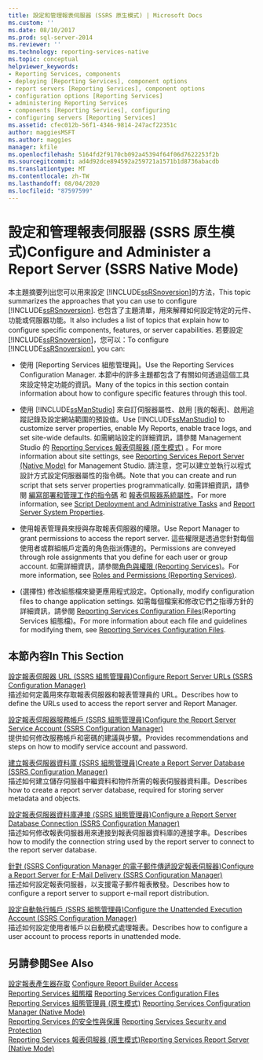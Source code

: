 ```yaml
---
title: 設定和管理報表伺服器 (SSRS 原生模式) | Microsoft Docs
ms.custom: ''
ms.date: 08/10/2017
ms.prod: sql-server-2014
ms.reviewer: ''
ms.technology: reporting-services-native
ms.topic: conceptual
helpviewer_keywords:
- Reporting Services, components
- deploying [Reporting Services], component options
- report servers [Reporting Services], component options
- configuration options [Reporting Services]
- administering Reporting Services
- components [Reporting Services], configuring
- configuring servers [Reporting Services]
ms.assetid: cfec012b-56f1-4346-9814-247acf22351c
author: maggiesMSFT
ms.author: maggies
manager: kfile
ms.openlocfilehash: 5164fd2f9170cb092a45394f64f06d7622253f2b
ms.sourcegitcommit: ad4d92dce894592a259721a1571b1d8736abacdb
ms.translationtype: MT
ms.contentlocale: zh-TW
ms.lasthandoff: 08/04/2020
ms.locfileid: "87597599"
---
```

# <a name="configure-and-administer-a-report-server-ssrs-native-mode"></a><span data-ttu-id="fde76-102">設定和管理報表伺服器 (SSRS 原生模式)</span><span class="sxs-lookup"><span data-stu-id="fde76-102">Configure and Administer a Report Server (SSRS Native Mode)</span></span>
  <span data-ttu-id="fde76-103">本主題摘要列出您可以用來設定 [!INCLUDE[ssRSnoversion](../../includes/ssrsnoversion-md.md)]的方法，</span><span class="sxs-lookup"><span data-stu-id="fde76-103">This topic summarizes the approaches that you can use to configure [!INCLUDE[ssRSnoversion](../../includes/ssrsnoversion-md.md)].</span></span> <span data-ttu-id="fde76-104">也包含了主題清單，用來解釋如何設定特定的元件、功能或伺服器功能。</span><span class="sxs-lookup"><span data-stu-id="fde76-104">It also includes a list of topics that explain how to configure specific components, features, or server capabilities.</span></span> <span data-ttu-id="fde76-105">若要設定 [!INCLUDE[ssRSnoversion](../../includes/ssrsnoversion-md.md)]，您可以：</span><span class="sxs-lookup"><span data-stu-id="fde76-105">To configure [!INCLUDE[ssRSnoversion](../../includes/ssrsnoversion-md.md)], you can:</span></span>  
  
-   <span data-ttu-id="fde76-106">使用 [Reporting Services 組態管理員]。</span><span class="sxs-lookup"><span data-stu-id="fde76-106">Use the Reporting Services Configuration Manager.</span></span> <span data-ttu-id="fde76-107">本節中的許多主題都包含了有關如何透過這個工具來設定特定功能的資訊。</span><span class="sxs-lookup"><span data-stu-id="fde76-107">Many of the topics in this section contain information about how to configure specific features through this tool.</span></span>  
  
-   <span data-ttu-id="fde76-108">使用 [!INCLUDE[ssManStudio](../../includes/ssmanstudio-md.md)] 來自訂伺服器屬性、啟用 [我的報表]、啟用追蹤記錄及設定網站範圍的預設值。</span><span class="sxs-lookup"><span data-stu-id="fde76-108">Use [!INCLUDE[ssManStudio](../../includes/ssmanstudio-md.md)] to customize server properties, enable My Reports, enable trace logs, and set site-wide defaults.</span></span> <span data-ttu-id="fde76-109">如需網站設定的詳細資訊，請參閱 Management Studio 的 [Reporting Services 報表伺服器 &#40;原生模式&#41;](reporting-services-report-server-native-mode.md) 。</span><span class="sxs-lookup"><span data-stu-id="fde76-109">For more information about site settings, see [Reporting Services Report Server &#40;Native Mode&#41;](reporting-services-report-server-native-mode.md) for Management Studio.</span></span> <span data-ttu-id="fde76-110">請注意，您可以建立並執行以程式設計方式設定伺服器屬性的指令碼。</span><span class="sxs-lookup"><span data-stu-id="fde76-110">Note that you can create and run script that sets server properties programmatically.</span></span> <span data-ttu-id="fde76-111">如需詳細資訊，請參閱 [編寫部署和管理工作的指令碼](../tools/script-deployment-and-administrative-tasks.md) 和 [報表伺服器系統屬性](../report-server-web-service/net-framework/reporting-services-properties-report-server-system-properties.md)。</span><span class="sxs-lookup"><span data-stu-id="fde76-111">For more information, see [Script Deployment and Administrative Tasks](../tools/script-deployment-and-administrative-tasks.md) and [Report Server System Properties](../report-server-web-service/net-framework/reporting-services-properties-report-server-system-properties.md).</span></span>  
  
-   <span data-ttu-id="fde76-112">使用報表管理員來授與存取報表伺服器的權限。</span><span class="sxs-lookup"><span data-stu-id="fde76-112">Use Report Manager to grant permissions to access the report server.</span></span> <span data-ttu-id="fde76-113">這些權限是透過您針對每個使用者或群組帳戶定義的角色指派傳達的。</span><span class="sxs-lookup"><span data-stu-id="fde76-113">Permissions are conveyed through role assignments that you define for each user or group account.</span></span> <span data-ttu-id="fde76-114">如需詳細資訊，請參閱[角色與權限 &#40;Reporting Services&#41;](../security/roles-and-permissions-reporting-services.md)。</span><span class="sxs-lookup"><span data-stu-id="fde76-114">For more information, see [Roles and Permissions &#40;Reporting Services&#41;](../security/roles-and-permissions-reporting-services.md).</span></span>  
  
-   <span data-ttu-id="fde76-115">(選擇性) 修改組態檔來變更應用程式設定。</span><span class="sxs-lookup"><span data-stu-id="fde76-115">Optionally, modify configuration files to change application settings.</span></span> <span data-ttu-id="fde76-116">如需每個檔案和修改它們之指導方針的詳細資訊，請參閱 [Reporting Services Configuration Files](reporting-services-configuration-files.md)(Reporting Services 組態檔)。</span><span class="sxs-lookup"><span data-stu-id="fde76-116">For more information about each file and guidelines for modifying them, see [Reporting Services Configuration Files](reporting-services-configuration-files.md).</span></span>  
  
## <a name="in-this-section"></a><span data-ttu-id="fde76-117">本節內容</span><span class="sxs-lookup"><span data-stu-id="fde76-117">In This Section</span></span>  
 [<span data-ttu-id="fde76-118">設定報表伺服器 URL &#40;SSRS 組態管理員&#41;</span><span class="sxs-lookup"><span data-stu-id="fde76-118">Configure Report Server URLs  &#40;SSRS Configuration Manager&#41;</span></span>](../install-windows/configure-report-server-urls-ssrs-configuration-manager.md)  
 <span data-ttu-id="fde76-119">描述如何定義用來存取報表伺服器和報表管理員的 URL。</span><span class="sxs-lookup"><span data-stu-id="fde76-119">Describes how to define the URLs used to access the report server and Report Manager.</span></span>  
  
 [<span data-ttu-id="fde76-120">設定報表伺服器服務帳戶 &#40;SSRS 組態管理員&#41;</span><span class="sxs-lookup"><span data-stu-id="fde76-120">Configure the Report Server Service Account &#40;SSRS Configuration Manager&#41;</span></span>](../install-windows/configure-the-report-server-service-account-ssrs-configuration-manager.md)  
 <span data-ttu-id="fde76-121">提供如何修改服務帳戶和密碼的建議與步驟。</span><span class="sxs-lookup"><span data-stu-id="fde76-121">Provides recommendations and steps on how to modify service account and password.</span></span>  
  
 [<span data-ttu-id="fde76-122">建立報表伺服器資料庫 &#40;SSRS 組態管理員&#41;</span><span class="sxs-lookup"><span data-stu-id="fde76-122">Create a Report Server Database  &#40;SSRS Configuration Manager&#41;</span></span>](../../sql-server/install/create-a-report-server-database-ssrs-configuration-manager.md)  
 <span data-ttu-id="fde76-123">描述如何建立儲存伺服器中繼資料和物件所需的報表伺服器資料庫。</span><span class="sxs-lookup"><span data-stu-id="fde76-123">Describes how to create a report server database, required for storing server metadata and objects.</span></span>  
  
 [<span data-ttu-id="fde76-124">設定報表伺服器資料庫連接 &#40;SSRS 組態管理員&#41;</span><span class="sxs-lookup"><span data-stu-id="fde76-124">Configure a Report Server Database Connection  &#40;SSRS Configuration Manager&#41;</span></span>](../../sql-server/install/configure-a-report-server-database-connection-ssrs-configuration-manager.md)  
 <span data-ttu-id="fde76-125">描述如何修改報表伺服器用來連接到報表伺服器資料庫的連接字串。</span><span class="sxs-lookup"><span data-stu-id="fde76-125">Describes how to modify the connection string used by the report server to connect to the report server database.</span></span>  
  
 [<span data-ttu-id="fde76-126">針對 &#40;SSRS Configuration Manager 的電子郵件傳遞設定報表伺服器&#41;</span><span class="sxs-lookup"><span data-stu-id="fde76-126">Configure a Report Server for E-Mail Delivery &#40;SSRS Configuration Manager&#41;</span></span>](../../sql-server/install/configure-a-report-server-for-e-mail-delivery-ssrs-configuration-manager.md)  
 <span data-ttu-id="fde76-127">描述如何設定報表伺服器，以支援電子郵件報表散發。</span><span class="sxs-lookup"><span data-stu-id="fde76-127">Describes how to configure a report server to support e-mail report distribution.</span></span>  
  
 [<span data-ttu-id="fde76-128">設定自動執行帳戶 &#40;SSRS 組態管理員&#41;</span><span class="sxs-lookup"><span data-stu-id="fde76-128">Configure the Unattended Execution Account &#40;SSRS Configuration Manager&#41;</span></span>](../install-windows/configure-the-unattended-execution-account-ssrs-configuration-manager.md)  
 <span data-ttu-id="fde76-129">描述如何設定使用者帳戶以自動模式處理報表。</span><span class="sxs-lookup"><span data-stu-id="fde76-129">Describes how to configure a user account to process reports in unattended mode.</span></span>  
  
## <a name="see-also"></a><span data-ttu-id="fde76-130">另請參閱</span><span class="sxs-lookup"><span data-stu-id="fde76-130">See Also</span></span>  
 <span data-ttu-id="fde76-131">[設定報表產生器存取](configure-report-builder-access.md) </span><span class="sxs-lookup"><span data-stu-id="fde76-131">[Configure Report Builder Access](configure-report-builder-access.md) </span></span>  
 <span data-ttu-id="fde76-132">[Reporting Services 組態檔](reporting-services-configuration-files.md) </span><span class="sxs-lookup"><span data-stu-id="fde76-132">[Reporting Services Configuration Files](reporting-services-configuration-files.md) </span></span>  
 <span data-ttu-id="fde76-133">[Reporting Services 組態管理員 &#40;原生模式&#41;](../../sql-server/install/reporting-services-configuration-manager-native-mode.md) </span><span class="sxs-lookup"><span data-stu-id="fde76-133">[Reporting Services Configuration Manager &#40;Native Mode&#41;](../../sql-server/install/reporting-services-configuration-manager-native-mode.md) </span></span>  
 <span data-ttu-id="fde76-134">[Reporting Services 的安全性與保護](../security/reporting-services-security-and-protection.md) </span><span class="sxs-lookup"><span data-stu-id="fde76-134">[Reporting Services Security and Protection](../security/reporting-services-security-and-protection.md) </span></span>  
 [<span data-ttu-id="fde76-135">Reporting Services 報表伺服器 &#40;原生模式&#41;</span><span class="sxs-lookup"><span data-stu-id="fde76-135">Reporting Services Report Server &#40;Native Mode&#41;</span></span>](reporting-services-report-server-native-mode.md)  
  
  
